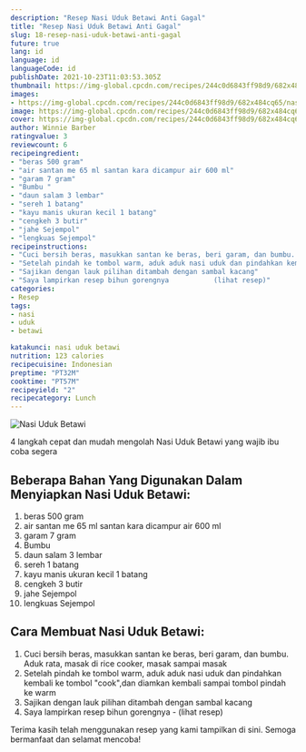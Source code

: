 ```yaml
---
description: "Resep Nasi Uduk Betawi Anti Gagal"
title: "Resep Nasi Uduk Betawi Anti Gagal"
slug: 18-resep-nasi-uduk-betawi-anti-gagal
future: true
lang: id
language: id
languageCode: id
publishDate: 2021-10-23T11:03:53.305Z 
thumbnail: https://img-global.cpcdn.com/recipes/244c0d6843ff98d9/682x484cq65/nasi-uduk-betawi-foto-resep-utama.png
images:
- https://img-global.cpcdn.com/recipes/244c0d6843ff98d9/682x484cq65/nasi-uduk-betawi-foto-resep-utama.png
image: https://img-global.cpcdn.com/recipes/244c0d6843ff98d9/682x484cq65/nasi-uduk-betawi-foto-resep-utama.png
cover: https://img-global.cpcdn.com/recipes/244c0d6843ff98d9/682x484cq65/nasi-uduk-betawi-foto-resep-utama.png
author: Winnie Barber
ratingvalue: 3
reviewcount: 6
recipeingredient:
- "beras 500 gram"
- "air santan me 65 ml santan kara dicampur air 600 ml"
- "garam 7 gram"
- "Bumbu "
- "daun salam 3 lembar"
- "sereh 1 batang"
- "kayu manis ukuran kecil 1 batang"
- "cengkeh 3 butir"
- "jahe Sejempol"
- "lengkuas Sejempol"
recipeinstructions:
- "Cuci bersih beras, masukkan santan ke beras, beri garam, dan bumbu. Aduk rata, masak di rice cooker, masak sampai masak"
- "Setelah pindah ke tombol warm, aduk aduk nasi uduk dan pindahkan kembali ke tombol &#34;cook&#34;,dan diamkan kembali sampai tombol pindah ke warm"
- "Sajikan dengan lauk pilihan ditambah dengan sambal kacang"
- "Saya lampirkan resep bihun gorengnya           (lihat resep)"
categories:
- Resep
tags:
- nasi
- uduk
- betawi

katakunci: nasi uduk betawi 
nutrition: 123 calories
recipecuisine: Indonesian
preptime: "PT32M"
cooktime: "PT57M"
recipeyield: "2"
recipecategory: Lunch
---
```



![Nasi Uduk Betawi](https://img-global.cpcdn.com/recipes/244c0d6843ff98d9/682x484cq65/nasi-uduk-betawi-foto-resep-utama.png)

4 langkah cepat dan mudah mengolah  Nasi Uduk Betawi yang wajib ibu coba segera

<!--inarticleads1-->

## Beberapa Bahan Yang Digunakan Dalam Menyiapkan Nasi Uduk Betawi:

1. beras 500 gram
1. air santan me 65 ml santan kara dicampur air 600 ml
1. garam 7 gram
1. Bumbu 
1. daun salam 3 lembar
1. sereh 1 batang
1. kayu manis ukuran kecil 1 batang
1. cengkeh 3 butir
1. jahe Sejempol
1. lengkuas Sejempol



<!--inarticleads2-->

## Cara Membuat Nasi Uduk Betawi:

1. Cuci bersih beras, masukkan santan ke beras, beri garam, dan bumbu. Aduk rata, masak di rice cooker, masak sampai masak
1. Setelah pindah ke tombol warm, aduk aduk nasi uduk dan pindahkan kembali ke tombol &#34;cook&#34;,dan diamkan kembali sampai tombol pindah ke warm
1. Sajikan dengan lauk pilihan ditambah dengan sambal kacang
1. Saya lampirkan resep bihun gorengnya -           (lihat resep)




Terima kasih telah menggunakan resep yang kami tampilkan di sini. Semoga bermanfaat dan selamat mencoba!
